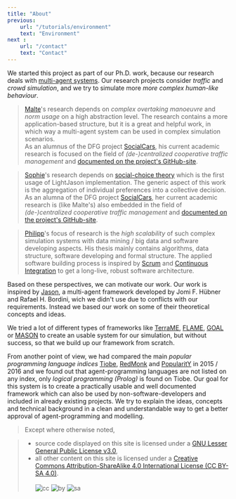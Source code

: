 ```yaml
---
title: "About"
previous:
    url: "/tutorials/environment"
    text: "Environment" 
next :
    url: "/contact"
    text: "Contact"
---
```


We started this project as part of our Ph.D. work, because our research deals with [multi-agent systems](https://en.wikipedia.org/wiki/Multi-agent_system).
Our research projects consider _traffic_ and _crowd simulation_, and we try to simulate more _more complex human-like behaviour_.

<!--more-->

> [Malte](/contact)'s research depends on _complex overtaking
> manoeuvre_ and _norm usage_  on a high
> abstraction level. The research contains a more
> application-based structure, but it is a great and
> helpful work, in which way a multi-agent system can
> be used in complex simulation scenarios.<br>
> As an alumnus of the DFG project [SocialCars](https://socialcars.github.io), his current academic research is focused on the field of _(de-&#x2060;)centralized cooperative traffic management_ and [documented on the project's GitHub-site](https://socialcars.github.io/b-decentralized-cooperative/#b2-1-malte-aschermann-https-github-com-masc-a-mechanism-for-automatic-coordination-of-cooperative-driving-manoeuvres-fairness-vs-efficiency). 

<p/>

> [Sophie](/contact)'s research depends on [social-choice theory](https://en.wikipedia.org/wiki/Social_choice_theory)
> which is the first usage of LightJason implementation.
> The generic aspect of this work is the aggregation of individual preferences into a collective decision.<br>
> As an alumna of the DFG project [SocialCars](https://socialcars.github.io), her current academic research is (like Malte's) also embedded in the field of _(de-&#x2060;)centralized cooperative traffic management_ and [documented on the project's GitHub-site](https://socialcars.github.io/b-decentralized-cooperative/#b2-2-sophie-dennisen-https-github-com-sdennisen-collective-decision-making-mechanisms-in-urban-traffic).

<p/>

> [Philipp](/contact)'s focus of research is the _high scalability_ of such
> complex simulation systems with data mining / big
> data and software developing aspects.
> His thesis mainly contains algorithms, data structure, software developing and formal structure.
> The applied software building process is inspired by [Scrum](https://en.wikipedia.org/wiki/Scrum_(software_development)) and
> [Continuous Integration](https://en.wikipedia.org/wiki/Continuous_integration) to get a long-live, robust
> software architecture.


Based on these perspectives, we can motivate our work.
Our work is inspired by [Jason](http://jason.sourceforge.net/), a multi-agent framework developed by Jomi F. Hübner and Rafael H. Bordini, wich we didn't use due to conflicts with our requirements. Instead we based our work on some of their theoretical concepts and ideas.

We tried a lot of different types of frameworks like [TerraME](http://www.terrame.org/), [FLAME](http://www.flame.ac.uk/), [GOAL](http://ii.tudelft.nl/trac/goal) or [MASON](http://cs.gmu.edu/~eclab/projects/mason/) to create an usable system for our simulation, but without success, so that we build up our framework from scratch.

From another point of view, we had compared the main _popular programming language indices_ [Tiobe](http://www.tiobe.com/tiobe-index/), [RedMonk](http://redmonk.com/sogrady/2016/02/19/language-rankings-1-16/) and [PopularitY](http://pypl.github.io/PYPL.html) in 2015 / 2016 and we found out that agent-programming languages are not listed on any index, only _logical programming (Prolog)_ is found on Tiobe.
Our goal for this system is to create a practically usable and well documented framework which can also be used by non-software-developers and included in already existing projects. We try to explain the ideas, concepts and technical background in a clean and understandable way to get a better approval of agent-programming and modelling.

> Except where otherwise noted,

> * source code displayed on this site is licensed under a [GNU Lesser General Public License v3.0](https://www.gnu.org/licenses/lgpl.html),
> * all other content on this site is licensed under a [Creative Commons Attribution-ShareAlike 4.0 International License (CC BY-SA 4.0)](https://creativecommons.org/licenses/by-sa/4.0/).
>   <br/><br/>
>   ![cc](https://mirrors.creativecommons.org/presskit/icons/cc.svg#floatcentering)
>   ![by](https://mirrors.creativecommons.org/presskit/icons/by.svg#floatcentering)
>   ![sa](https://mirrors.creativecommons.org/presskit/icons/sa.svg#floatcentering)
